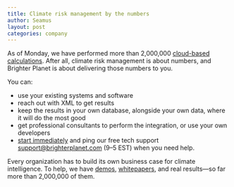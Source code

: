 ```yaml
---
title: Climate risk management by the numbers
author: Seamus
layout: post
categories: company
---
```


As of Monday, we have performed more than 2,000,000 [cloud-based calculations](http://brighterplanet.com/services). After all, climate risk management is about numbers, and Brighter Planet is about delivering those numbers to you.

You can:

* use your existing systems and software
* reach out with XML to get results
* keep the results in your own database, alongside your own data, where it will do the most good
* get professional consultants to perform the integration, or use your own developers
* [start immediately](http://keys.brighterplanet.com) and ping our free tech support <support@brighterplanet.com> (9&ndash;5 EST) when you need help.

Every organization has to build its own business case for climate intelligence. To help, we have [demos](http://brighterplanet.com/demos), [whitepapers](http://brighterplanet.com/research), and real results&mdash;so far more than 2,000,000 of them.
